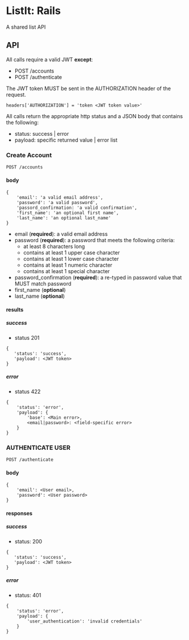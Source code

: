 # ListIt: Rails
A shared list API

[//]: # (* Ruby version:) 

[//]: # (* System dependencies)

[//]: # (* Configuration)

[//]: # (* Database creation)

[//]: # (* Database initialization)

[//]: # (* How to run the test suite)

[//]: # (* Services - job queues, cache servers, search engines, etc.)

[//]: # (* Deployment instructions)

## API
All calls require a valid JWT **except**:
* POST /accounts
* POST /authenticate

The JWT token MUST be sent in the AUTHORIZATION header of the request.
```
headers['AUTHORIZATION'] = 'token <JWT token value>'
```

All calls return the appropriate http status and a JSON body that contains the following:
* status: success | error
* payload: specific returned value | error list

### Create Account
```
POST /accounts
```
#### body
```
{
    'email': 'a valid email address',
    'password': 'a valid password',
    'passord_confirmation: 'a valid confirmation',
    'first_name': 'an optional first name',
    'last_name': 'an optional last_name'
}
```
* email (**required**): a valid email address
* password (**required**): a password that meets the following criteria:
    * at least 8 characters long
    * contains at least 1 upper case character
    * contains at least 1 lower case character
    * contains at least 1 numeric character
    * contains at least 1 special character
* password_confirmation (**required**): a re-typed in password value that MUST match password
* first_name (**optional**)
* last_name (**optional**)
#### results

##### success
* status 201
```
{
   'status': 'success',
   'payload': <JWT token>
} 
```
##### error
* status 422
```
{
    'status': 'error',
    'payload': {
        'base': <Main error>,
        <email|password>: <field-specific error>
    }
}
```

### AUTHENTICATE USER
```
POST /authenticate
```
#### body
```
{
    'email': <User email>,
    'password': <User password>
}
```

#### responses
##### success
* status: 200
```
{
   'status': 'success',
   'payload': <JWT token>
} 
```
##### error
* status: 401
```
{
    'status': 'error',
    'payload': {
        'user_authentication': 'invalid credentials'
    }
}
```
